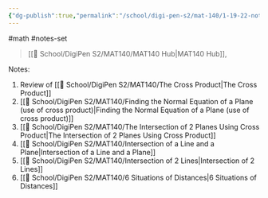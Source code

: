 ```yaml
---
{"dg-publish":true,"permalink":"/school/digi-pen-s2/mat-140/1-19-22-notes-set/","dgHomeLink":true,"dgPassFrontmatter":false}
---
```


#math #notes-set 
> [[🏫 School/DigiPen S2/MAT140/MAT140 Hub|MAT140 Hub]], 

Notes:
1. Review of [[🏫 School/DigiPen S2/MAT140/The Cross Product|The Cross Product]]
2. [[🏫 School/DigiPen S2/MAT140/Finding the Normal Equation of a Plane (use of cross product)|Finding the Normal Equation of a Plane (use of cross product)]]
3. [[🏫 School/DigiPen S2/MAT140/The Intersection of 2 Planes Using Cross Product|The Intersection of 2 Planes Using Cross Product]]
4. [[🏫 School/DigiPen S2/MAT140/Intersection of a Line and a Plane|Intersection of a Line and a Plane]]
5. [[🏫 School/DigiPen S2/MAT140/Intersection of 2 Lines|Intersection of 2 Lines]]
6. [[🏫 School/DigiPen S2/MAT140/6 Situations of Distances|6 Situations of Distances]]